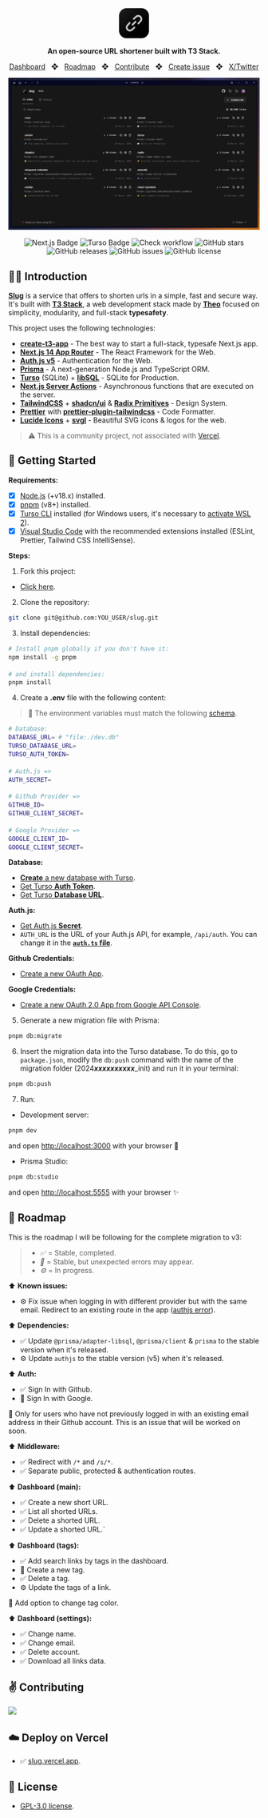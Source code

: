 <div align="center">
  <a href="https://slug.vercel.app">
    <img
      src="public/images/logo_svg.svg"
      alt="Slug Logo"
      height="60"
    />
  </a>
  <p>
    <b>
      An open-source URL shortener built with T3 Stack.
    </b>
  </p>

<a href="https://slug.vercel.app/dashboard">Dashboard</a>
<span>&nbsp;&nbsp;❖&nbsp;&nbsp;</span>
<a href="#-roadmap">Roadmap</a>
<span>&nbsp;&nbsp;❖&nbsp;&nbsp;</span>
<a href="#-getting-started">Contribute</a>
<span>&nbsp;&nbsp;❖&nbsp;&nbsp;</span>
<a href="https://github.com/pheralb/slug/issues/new/choose">Create issue</a>
<span>&nbsp;&nbsp;❖&nbsp;&nbsp;</span>
<a href="https://twitter.com/pheralb_">X/Twitter</a>

<div align="center">
<a href="https://slug.vercel.app">
<img src="public/images/screenshot_png.png">
</a>
<p></p>
</div>

![Next.js Badge](https://img.shields.io/badge/Next.js&nbsp;14-000?logo=nextdotjs&logoColor=fff&style=flat)
![Turso Badge](https://img.shields.io/badge/Turso-4FF8D2?logo=turso&logoColor=000&style=flat)
![Check workflow](https://github.com/pheralb/slug/actions/workflows/ci.yml/badge.svg)
![GitHub stars](https://img.shields.io/github/stars/pheralb/slug)
![GitHub releases](https://img.shields.io/github/release/pheralb/slug)
![GitHub issues](https://img.shields.io/github/issues/pheralb/slug)
![GitHub license](https://img.shields.io/github/license/pheralb/slug)

</div>

## 👨‍🚀 Introduction

[**Slug**](slug.vercel.app) is a service that offers to shorten urls in a simple, fast and secure way. It's built with [**T3 Stack**](https://create.t3.gg/), a web development stack made by [**Theo**](https://twitter.com/t3dotgg) focused on simplicity, modularity, and full-stack **typesafety**.

This project uses the following technologies:

- [**create-t3-app**](https://create.t3.gg) - The best way to start a full-stack, typesafe Next.js app.
- [**Next.js 14 App Router**](https://nextjs.org/) - The React Framework for the Web.
- [**Auth.js v5**](https://authjs.dev/) - Authentication for the Web.
- [**Prisma**](https://prisma.io) - A next-generation Node.js and TypeScript ORM.
- [**Turso**](https://turso.tech/) (SQLite) + [**libSQL**](https://github.com/tursodatabase/libsql) - SQLite for Production.
- [**Next.js Server Actions**](https://nextjs.org/docs/api-reference/server-actions) - Asynchronous functions that are executed on the server.
- [**TailwindCSS**](https://tailwindcss.com) + [**shadcn/ui**](https://ui.shadcn.com) & [**Radix Primitives**](https://www.radix-ui.com) - Design System.
- [**Prettier**](https://prettier.io) with [**prettier-plugin-tailwindcss**](https://github.com/tailwindlabs/prettier-plugin-tailwindcss) - Code Formatter.
- [**Lucide Icons**](https://lucide.dev) + [**svgl**](https://svgl.app) - Beautiful SVG icons & logos for the web.

> ⚠️ This is a community project, not associated with [Vercel](https://vercel.com/).

## 🚀 Getting Started

**Requirements:**

- [x] [Node.js](https://nodejs.org) (+v18.x) installed.
- [x] [pnpm](https://pnpm.io) (v8+) installed.
- [x] [Turso CLI](https://docs.turso.tech/cli/install) installed (for Windows users, it's necessary to [activate WSL 2](https://docs.microsoft.com/en-us/windows/wsl/install)).
- [x] [Visual Studio Code](https://code.visualstudio.com) with the recommended extensions installed (ESLint, Prettier, Tailwind CSS IntelliSense).

**Steps:**

1. Fork this project:

- [Click here](https://github.com/pheralb/slug/fork).

2. Clone the repository:

```bash
git clone git@github.com:YOU_USER/slug.git
```

3. Install dependencies:

```bash
# Install pnpm globally if you don't have it:
npm install -g pnpm

# and install dependencies:
pnpm install
```

4. Create a **.env** file with the following content:

> 🚧 The environment variables must match the following [schema](https://github.com/pheralb/slug/blob/main/src/env/schema.mjs#L8).

```bash
# Database:
DATABASE_URL= # "file:./dev.db"
TURSO_DATABASE_URL=
TURSO_AUTH_TOKEN=

# Auth.js =>
AUTH_SECRET=

# Github Provider =>
GITHUB_ID=
GITHUB_CLIENT_SECRET=

# Google Provider =>
GOOGLE_CLIENT_ID=
GOOGLE_CLIENT_SECRET=
```

**Database:**

- [**Create** a new database with Turso](https://docs.turso.tech/cli/db/create).
- [Get Turso **Auth Token**](https://docs.turso.tech/cli/auth/token).
- [Get Turso **Database URL**](https://docs.turso.tech/cli/db/show).

**Auth.js:**

- [Get Auth.js **Secret**](https://authjs.dev/getting-started/providers/oauth-tutorial#adding-environment-variables).
- ``AUTH_URL`` is the URL of your Auth.js API, for example, ``/api/auth``. You can change it in the [**``auth.ts`` file**](https://github.com/pheralb/slug/blob/next/src/auth.ts#L20).

**Github Credentials:**

- [Create a new OAuth App](https://docs.github.com/en/apps/oauth-apps/building-oauth-apps/creating-an-oauth-app).

**Google Credentials:**

- [Create a new OAuth 2.0 App from Google API Console](https://developers.google.com/identity/protocols/oauth2?hl=es-419#1.-obtain-oauth-2.0-credentials-from-the-dynamic_data.setvar.console_name-.).

5. Generate a new migration file with Prisma:

```bash
pnpm db:migrate
```

6. Insert the migration data into the Turso database. To do this, go to ``package.json``, modify the ``db:push`` command with the name of the migration folder (2024***xxxxxxxxxx***_init) and run it in your terminal:

```bash
pnpm db:push
```

7. Run:

- Development server:

```bash
pnpm dev
```

and open [http://localhost:3000](http://localhost:3000) with your browser 🚀

- Prisma Studio:

```bash
pnpm db:studio
```

and  open [http://localhost:5555](http://localhost:5555) with your browser ✨

## 🔭 Roadmap

This is the roadmap I will be following for the complete migration to v3:

> - *✅* = Stable, completed.
> - *🔔* = Stable, but unexpected errors may appear.
> - *⚙️* = In progress.

⬆️ **Known issues:**

- ⚙️ Fix issue when logging in with different provider but with the same email. Redirect to an existing route in the app ([authjs error](https://authjs.dev/reference/core/errors#accountnotlinked)).

⬆️ **Dependencies:**

- ✅ Update `@prisma/adapter-libsql`, `@prisma/client` & `prisma` to the stable version when it's released.
- ⚙️ Update `authjs` to the stable version (v5) when it's released.

⬆️ **Auth:**

- ✅ Sign In with Github.
- 🔔 Sign In with Google.

🔔 Only for users who have not previously logged in with an existing email address in their Github account. This is an issue that will be worked on soon.

⬆️ **Middleware:**

- ✅ Redirect with `/*` and `/s/*`.
- ✅ Separate public, protected & authentication routes.

⬆️ **Dashboard (main):**

- ✅ Create a new short URL.
- ✅ List all shorted URLs.
- ✅ Delete a shorted URL.
- ✅ Update a shorted URL.`

⬆️ **Dashboard (tags):**

- ✅ Add search links by tags in the dashboard.
- 🔔 Create a new tag.
- ✅ Delete a tag.
- ⚙️ Update the tags of a link.

🔔 Add option to change tag color.

⬆️ **Dashboard (settings):**

- ✅ Change name.
- ✅ Change email.
- ✅ Delete account.
- ✅ Download all links data.

## ✌️ Contributing

<a href="https://github.com/pheralb/slug/graphs/contributors">
  <img src="https://contrib.rocks/image?repo=pheralb/slug" />
</a>

<p></p>

## ☁️ Deploy on Vercel

- ✅ [slug.vercel.app](https://slug.vercel.app/).

## 🔑 License

- [GPL-3.0 license](https://github.com/pheralb/slug/blob/main/LICENSE).
